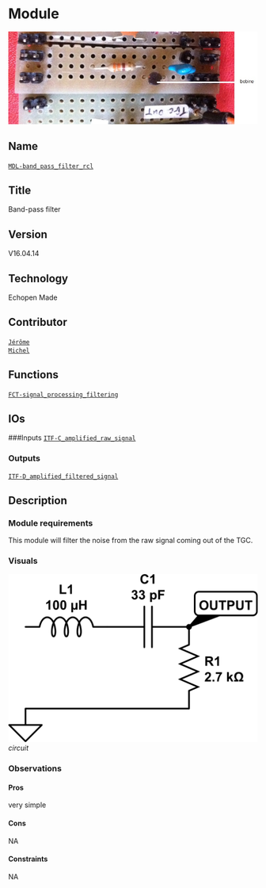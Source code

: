 # Module
![](viewme.jpg)

## Name
[`MDL-band_pass_filter_rcl`]()

## Title
Band-pass filter

## Version
V16.04.14 

## Technology
Echopen Made
 
## Contributor
[`Jérôme`](../../contributors/CTB-jerome)  
[`Michel`](../../contributors/CTB-michel) 

## Functions
[`FCT-signal_processing_filtering`](../../functions/FCT-signal_processing_filtering)  

## IOs

###Inputs
[`ITF-C_amplified_raw_signal`](../../interfaces/ITF-C_amplified_raw_signal)  

### Outputs
[`ITF-D_amplified_filtered_signal`](../../interfaces/ITF-D_amplified_filtered_signal)  

## Description

### Module requirements
This module will filter the noise from the raw signal coming out of the TGC.

### Visuals
![circuit](/modules/MDL-band_pass_filter_rcl/images/scheme.jpg)  
*circuit*    

### Observations

#### Pros
very simple

#### Cons
NA  

#### Constraints
NA
 
